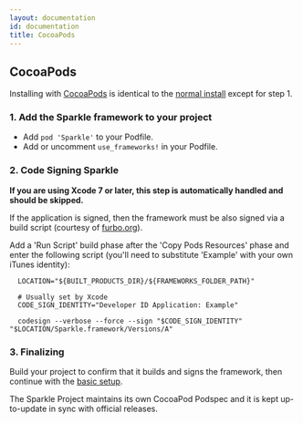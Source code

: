 ```yaml
---
layout: documentation
id: documentation
title: CocoaPods
---
```

## CocoaPods

Installing with [CocoaPods](//cocoapods.org/pods/Sparkle) is identical to the [normal install](/documentation/#basic-setup) except for step 1.

### 1. Add the Sparkle framework to your project

* Add `pod 'Sparkle'` to your Podfile.
* Add or uncomment `use_frameworks!` in your Podfile.

### 2. Code Signing Sparkle

**If you are using Xcode 7 or later, this step is automatically handled and should be skipped.**

If the application is signed, then the framework must be also signed via a build script (courtesy of [furbo.org](http://furbo.org/2013/10/17/code-signing-and-mavericks/)).

Add a 'Run Script' build phase after the 'Copy Pods Resources' phase and enter the following script (you'll need to substitute 'Example' with your own iTunes identity):

      LOCATION="${BUILT_PRODUCTS_DIR}/${FRAMEWORKS_FOLDER_PATH}"

      # Usually set by Xcode
      CODE_SIGN_IDENTITY="Developer ID Application: Example"

      codesign --verbose --force --sign "$CODE_SIGN_IDENTITY" "$LOCATION/Sparkle.framework/Versions/A"

### 3. Finalizing
Build your project to confirm that it builds and signs the framework, then continue with the [basic setup](/documentation/#set-up-a-sparkle-updater-object).

The Sparkle Project maintains its own CocoaPod Podspec and it is kept up-to-update in sync with official releases.
